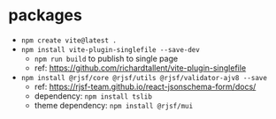 # packages
- `npm create vite@latest .`
- `npm install vite-plugin-singlefile --save-dev`
    - `npm run build` to publish to single page
    - ref: https://github.com/richardtallent/vite-plugin-singlefile
- `npm install @rjsf/core @rjsf/utils @rjsf/validator-ajv8 --save`
    - ref: https://rjsf-team.github.io/react-jsonschema-form/docs/
    - dependency: `npm install tslib`
    - theme dependency: `npm install @rjsf/mui`
    